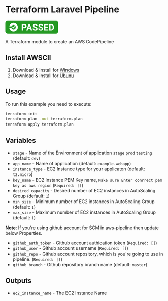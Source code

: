 # Terraform Laravel Pipeline

[![CircleCI](https://github.com/prajavat/terraform-laravel-pipeline/blob/master/docs/passed.svg)]()

A Terraform module to create an AWS CodePipeline 

## Install AWSClI

1. Download & install for [Windows](https://s3.amazonaws.com/aws-cli/AWSCLI64PY3.msi)
1. Download & install for [Ubunu](https://docs.aws.amazon.com/cli/latest/userguide/install-linux.html)

## Usage

To run this example you need to execute:

```bash
terraform init
terraform plan -out terraform.plan
terraform apply terraform.plan
```

## Variables

- `stage` - Name of the Environment of application `stage` `prod` `testing` (default: `dev`)
- `app_name` - Name of application (default: `example-webapp`)
- `instance_type` - EC2 Instance type for your applicaton (default: `t2.micro`)
- `key_name` - EC2 Instance PEM Key name, `Make sure Enter conrrect pem key as aws region` (`Required: []`)
- `desired_capacity` - Desired number of EC2 instances in AutoScaling Group (default: `1`)
- `min_size` - Minimum number of EC2 instances in AutoScaling Group (default: `1`)
- `max_size` - Maximum number of EC2 instances in AutoScaling Group (default: `1`)

**Note**: If you're using github account for SCM in aws-pipeline then update below Properties.

- `github_auth_token` - Github account authication token (`Required: []`)
- `github_user` - Github account username (`Required: []`)
- `github_repo` - Github account repository, which is you're going to use in pipeline. (`Required: []`)
- `github_branch` - Github repository branch name (default: `master`)

## Outputs

- `ec2_instance_name` - The EC2 Instance Name
